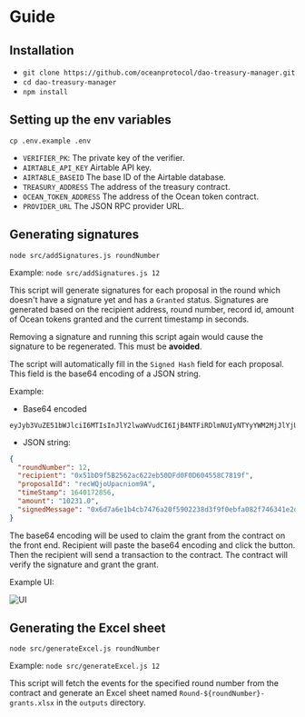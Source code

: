 # Guide

## Installation

- `git clone https://github.com/oceanprotocol/dao-treasury-manager.git`
- `cd dao-treasury-manager`
- `npm install`

## Setting up the env variables

`cp .env.example .env`

- `VERIFIER_PK`: The private key of the verifier.
- `AIRTABLE_API_KEY` Airtable API key.
- `AIRTABLE_BASEID` The base ID of the Airtable database.
- `TREASURY_ADDRESS` The address of the treasury contract.
- `OCEAN_TOKEN_ADDRESS` The address of the Ocean token contract.
- `PROVIDER_URL` The JSON RPC provider URL.

## Generating signatures

`node src/addSignatures.js roundNumber`

Example: `node src/addSignatures.js 12`

This script will generate signatures for each proposal in the round which doesn't have a signature yet and has a `Granted` status.
Signatures are generated based on the recipient address, round number, record id, amount of Ocean tokens granted and the current timestamp in seconds.

Removing a signature and running this script again would cause the signature to be regenerated. This must be **avoided**.

The script will automatically fill in the `Signed Hash` field for each proposal. This field is the base64 encoding of a JSON string.

Example:

- Base64 encoded

```
eyJyb3VuZE51bWJlciI6MTIsInJlY2lwaWVudCI6IjB4NTFiRDlmNUIyNTYyYWM2MjJlYjUwREZkMEYwRDYwNDU1OEM3ODE5ZiIsInByb2plY3ROYW1lIjoicmVjV1Fqb1VwYWNuaW9tOUEiLCJ0aW1lU3RhbXAiOjE2NDAxNzI4NTYsImFtb3VudCI6IjEwMjMxLjAiLCJzaWduZWRNZXNzYWdlIjoiMHg2ZDdhNmUxYjRjYjc0NzZhMjBmNTkwMjIzOGQzZjlmMGViZmEwODJmNzQ2MzQxZTJkODdjMTY1ZWQ0OGFkNjgwN2VkZWZjMjRkN2M5M2Q3YjEyYWNmNzRhNzViY2JlYmRmMDM1NGYxNTZkM2Q4ODEwM2E0OWQ0MTU3NDBjMDdhZjFiIn0=
```

- JSON string:

```json
{
  "roundNumber": 12,
  "recipient": "0x51bD9f5B2562ac622eb50DFd0F0D604558C7819f",
  "proposalId": "recWQjoUpacniom9A",
  "timeStamp": 1640172856,
  "amount": "10231.0",
  "signedMessage": "0x6d7a6e1b4cb7476a20f5902238d3f9f0ebfa082f746341e2d87c165ed48ad6807edefc24d7c93d7b12acf74a75bcbebdf0354f156d3d88103a49d415740c07af1b"
}
```

The base64 encoding will be used to claim the grant from the contract on the front end. Recipient will paste the base64 encoding and click the button. Then the recipient will send a transaction to the contract. The contract will verify the signature and grant the grant.

Example UI:

![UI](https://i.ibb.co/PttyJGG/Screenshot-from-2021-12-22-14-43-19.png)

## Generating the Excel sheet

`node src/generateExcel.js roundNumber`

Example: `node src/generateExcel.js 12`

This script will fetch the events for the specified round number from the contract and generate an Excel sheet named `Round-${roundNumber}-grants.xlsx` in the `outputs` directory.
